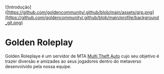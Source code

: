 ![Introdução]([https://github.com/goldencommunity/.github/blob/main/assets/grp.png](https://github.com/goldencommunity/.github/blob/main/profile/background_git.png)

# Golden Roleplay
Golden Roleplaye é um servidor de MTA [Multi Theft Auto](https://multitheftauto.com) cujo seu objetivo é trazer diversão e amizades ao seus jogadores dentro do metaverso desenvolvido pela nossa equipe.
